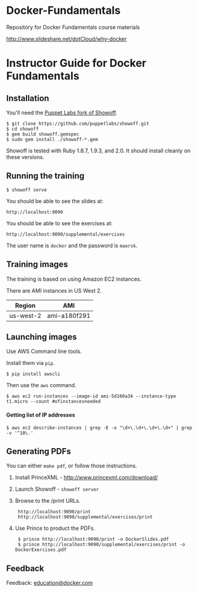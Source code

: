 Docker-Fundamentals
=======================

Repository for Docker Fundamentals course materials

http://www.slideshare.net/dotCloud/why-docker

# Instructor Guide for Docker Fundamentals 

## Installation

You'll need the [Puppet Labs fork of
Showoff](https://github.com/puppetlabs/showoff/).

    $ git clone https://github.com/puppetlabs/showoff.git
    $ cd showoff
    $ gem build showoff.gemspec
    $ sudo gem install ./showoff-*.gem

Showoff is tested with Ruby 1.8.7, 1.9.3, and 2.0. It should install
cleanly on these versions.

## Running the training

    $ showoff serve

You should be able to see the slides at:

    http://localhost:9090

You should be able to see the exercises at:

    http://localhost:9090/supplemental/exercises

The user name is ``docker`` and the password is ``maersk``.

## Training images

The training is based on using Amazon EC2 instances.

There are AMI instances in US West 2.

| Region     | AMI          |
|------------|--------------|
| us-west-2  | ami-a180f291 |

## Launching images

Use AWS Command line tools.

Install them via `pip`.

    $ pip install awscli

Then use the `aws` command.

    $ aws ec2 run-instances --image-id ami-5d160a34 --instance-type t1.micro --count #ofinstancesneeded

#### Getting list of IP addresses

    $ aws ec2 describe-instances | grep -E -o "\d+\.\d+\.\d+\.\d+" | grep -v '^10\.'

## Generating PDFs

You can either `make pdf`, or follow those instructions.

1. Install PrinceXML - http://www.princexml.com/download/

2. Launch Showoff - `showoff server`

3. Browse to the /print URLs.

        http://localhost:9090/print
        http://localhost:9090/supplemental/exercises/print

4. Use Prince to product the PDFs.

        $ prince http://localhost:9090/print -o DockerSlides.pdf
        $ prince http://localhost:9090/supplemental/exercises/print -o DockerExercises.pdf

## Feedback

Feedback: [education@docker.com](mailto:education@docker.com)



